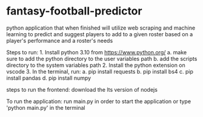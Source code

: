 # fantasy-football-predictor
python application that when finished will utilize web scraping and machine learning to predict and suggest players to add to a given roster based on a player's performance and a roster's needs

Steps to run:
    1. Install python 3.10 from https://www.python.org/
        a. make sure to add the python directory to the user variables path
        b. add the scripts directory to the system variables path
    2. Install the python extension on vscode
    3. In the terminal, run:
        a. pip install requests
        b. pip install bs4
        c. pip install pandas
        d. pip install numpy

steps to run the frontend:
    download the lts version of nodejs

To run the application:
    run main.py in order to start the application or type 'python main.py' in the terminal
